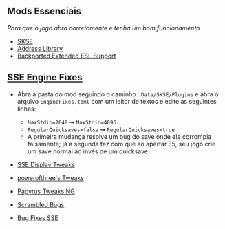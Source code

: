 ## Mods Essenciais

_Para que o jogo abra corretamente e tenha um bom funcionamento_

- [SKSE](https://www.nexusmods.com/skyrimspecialedition/mods/30379)
- [Address Library](https://www.nexusmods.com/skyrimspecialedition/mods/32444)
- [Backported Extended ESL Support](https://www.nexusmods.com/skyrimspecialedition/mods/106441)
## [SSE Engine Fixes](https://www.nexusmods.com/skyrimspecialedition/mods/17230)
  - Abra a pasta do mod seguindo o caminho : `Data/SKSE/Plugins` e abra o arquivo `EngineFixes.toml` com um leitor de textos e edite as seguintes linhas:
    - `MaxStdio=2048` ➞ `MaxStdio=4096`
    - `RegularQuicksaves=false` ➞ `RegularQuicksaves=true`
    - A primeira mudança resolve um bug do save onde ele corrompia falsamente; já a segunda faz com que ao apertar F5, seu jogo crie um save normal ao invés de um quicksave.

- [SSE Display Tweaks](https://www.nexusmods.com/skyrimspecialedition/mods/34705)
- [powerofthree's Tweaks](https://www.nexusmods.com/skyrimspecialedition/mods/51073)
- [Papyrus Tweaks NG](https://www.nexusmods.com/skyrimspecialedition/mods/77779)
- [Scrambled Bugs](https://www.nexusmods.com/skyrimspecialedition/mods/43532)
- [Bug Fixes SSE](https://www.nexusmods.com/skyrimspecialedition/mods/33261)
